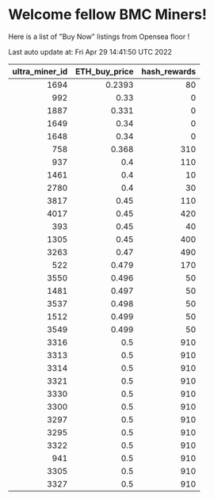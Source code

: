 # Welcome fellow BMC Miners!
Here is a list of "Buy Now" listings from Opensea floor !


Last auto update at: Fri Apr 29 14:41:50 UTC 2022


|   ultra_miner_id |   ETH_buy_price |   hash_rewards |
|-----------------:|----------------:|---------------:|
|             1694 |          0.2393 |             80 |
|              992 |          0.33   |              0 |
|             1887 |          0.331  |              0 |
|             1649 |          0.34   |              0 |
|             1648 |          0.34   |              0 |
|              758 |          0.368  |            310 |
|              937 |          0.4    |            110 |
|             1461 |          0.4    |             10 |
|             2780 |          0.4    |             30 |
|             3817 |          0.45   |            110 |
|             4017 |          0.45   |            420 |
|              393 |          0.45   |             40 |
|             1305 |          0.45   |            400 |
|             3263 |          0.47   |            490 |
|              522 |          0.479  |            170 |
|             3550 |          0.496  |             50 |
|             1481 |          0.497  |             50 |
|             3537 |          0.498  |             50 |
|             1512 |          0.499  |             50 |
|             3549 |          0.499  |             50 |
|             3316 |          0.5    |            910 |
|             3313 |          0.5    |            910 |
|             3314 |          0.5    |            910 |
|             3321 |          0.5    |            910 |
|             3330 |          0.5    |            910 |
|             3300 |          0.5    |            910 |
|             3297 |          0.5    |            910 |
|             3295 |          0.5    |            910 |
|             3322 |          0.5    |            910 |
|              941 |          0.5    |            910 |
|             3305 |          0.5    |            910 |
|             3327 |          0.5    |            910 |